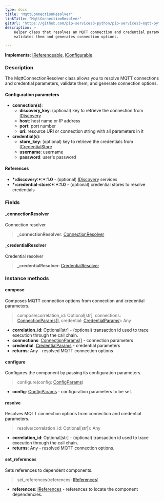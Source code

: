 ```yaml
---
type: docs
title: "MqttConnectionResolver"
linkTitle: "MqttConnectionResolver"
gitUrl: "https://github.com/pip-services3-python/pip-services3-mqtt-python"
description: >
    Helper class that resolves an MQTT connection and credential parameters, 
    validates them and generates connection options.

---
```


**Implements:** [IReferenceable](../../../commons/refer/ireferenceable), [IConfigurable](../../../commons/config/iconfigurable)

### Description

The MqttConnectionResolver class allows you to resolve MQTT connections and credential parameters, validate them, and generate connection options.

#### Configuration parameters

- **connection(s)**:
    - **discovery_key**: (optional) key to retrieve the connection from [IDiscovery](../../../components/connect/idiscovery)
    - **host**: host name or IP address
    - **port**: port number
    - **uri**: resource URI or connection string with all parameters in it
- **credential(s)**:
    - **store_key**: (optional) key to retrieve the credentials from [ICredentialStore](../../../components/auth/icredential_store)
    - **username**: username
    - **password**: user's password

#### References

- **\*:discovery:\*:\*:1.0** - (optional) [IDiscovery](../../../components/connect/idiscovery) services
- **\*:credential-store:\*:\*:1.0** - (optional) credential stores to resolve credentials



### Fields

<span class="hide-title-link">

#### _connectionResolver
Connection resolver
> **_connectionResolver**: [ConnectionResolver](../../../components/connect/connection_resolver)

#### _credentialResolver
Credential resolver
> **_credentialResolver**: [CredentialResolver](../../../components/auth/credential_resolver)

</span>


### Instance methods

#### compose
Composes MQTT connection options from connection and credential parameters.

> compose(correlation_id: Optional[str], connections: [ConnectionParams[]](../../../components/connect/connection_params), credential: [CredentialParams](../../../components/auth/credential_params)): Any

- **correlation_id**: Optional[str] - (optional) transaction id used to trace execution through the call chain.
- **connections**: [ConnectionParams[]](../../../components/connect/connection_params) - connection parameters
- **credential**: [CredentialParams](../../../components/auth/credential_params) - credential parameters
- **returns**: Any - resolved MQTT connection options


#### configure
Configures the component by passing its configuration parameters.

> configure(config: [ConfigParams](../../../commons/config/config_params))

- **config**: [ConfigParams](../../../commons/config/config_params) - configuration parameters to be set.


#### resolve
Resolves MQTT connection options from connection and credential parameters.

> resolve(correlation_id: Optional[str]): Any

- **correlation_id**: Optional[str] - (optional) transaction id used to trace execution through the call chain.
- **returns**: Any - resolved MQTT connection options.


#### set_references
Sets references to dependent components.

> set_references(references: [IReferences](../../../commons/refer/ireferences))

- **references**: [IReferences](../../../commons/refer/ireferences) - references to locate the component dependencies.
